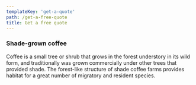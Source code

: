 ```yaml
---
templateKey: 'get-a-quote'
path: /get-a-free-quote
title: Get a free quote
---
```

### Shade-grown coffee
Coffee is a small tree or shrub that grows in the forest understory in its wild form, and traditionally was grown commercially under other trees that provided shade. The forest-like structure of shade coffee farms provides habitat for a great number of migratory and resident species.
